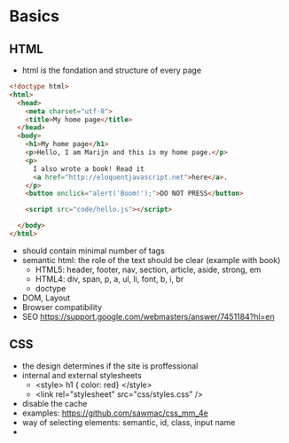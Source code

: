 # Basics

## HTML
- html is the fondation and structure of every page
```html
<!doctype html>
<html>
  <head>
    <meta charset="utf-8">
    <title>My home page</title>
  </head>
  <body>
    <h1>My home page</h1>
    <p>Hello, I am Marijn and this is my home page.</p>
    <p>
      I also wrote a book! Read it
      <a href="http://eloquentjavascript.net">here</a>.
    </p>
    <button onclick="alert('Boom!');">DO NOT PRESS</button>

    <script src="code/hello.js"></script>

  </body>
</html>
```
- should contain minimal number of tags
- semantic html: the role of the text should be clear (example with book)
    - HTML5: header, footer, nav, section, article, aside, strong,  em
    - HTML4: div, span, p, a, ul, li, font, b, i, br
    - doctype
- DOM, Layout
- Browser compatibility
- SEO https://support.google.com/webmasters/answer/7451184?hl=en


## CSS
- the design determines if the site is proffessional
- internal and external stylesheets
    - &lt;style> h1 { color: red} &lt;/style>
    - &lt;link rel="stylesheet" src="css/styles.css" />
- disable the cache
- examples: https://github.com/sawmac/css_mm_4e
- way of selecting elements:  semantic, id, class, input name
- 
